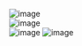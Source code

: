 ![image](https://github.com/user-attachments/assets/e311ccbd-2dee-4ea8-9a07-ff7a1ae363d8)  
![image](https://github.com/user-attachments/assets/3a8d92c8-19ab-4ff3-bc3f-3a69c1f25cec)  
![image](https://github.com/user-attachments/assets/c4556366-7388-4a25-9d7e-77198bc251b7)
![image](https://github.com/user-attachments/assets/1e8614d1-89d2-4691-b451-69f93742cd93)

